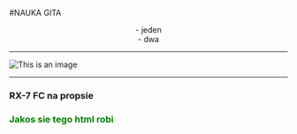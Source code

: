 #NAUKA GITA

<center>- jeden<br>
- dwa</center>

<hr>

![This is an image](https://c4.wallpaperflare.com/wallpaper/383/154/335/jdm-car-simple-background-mazda-rx-7-wallpaper-preview.jpg)

<hr>

<h3>RX-7 FC na propsie<h3>

<p style="color:green"> Jakos sie tego html robi</p>
